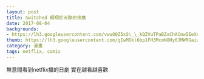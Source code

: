 ```yaml
---
layout: post
title: Switched 翱翔於天際的夜鷹
date: 2017-08-04
backgrounds:
- https://lh3.googleusercontent.com/vwuOQZ5xS\_\_kQZVuTPaBZxChACmwIEeXrkznajiHJTxYso\_IpI2JD\_1LxsF\_5ZsWWi6Nq1jGexF00qjDuYsE-b45VXWJBQUNa50lhWeJ4E5Dyg\_c0Yb9eo1nSuu8D6nZKrNKPH6y9Q
thumb: https://lh3.googleusercontent.com/gIwMOkl6bp1FH3McmNOHy0JMWRGaiwWX5t_kcQC7HSOwf8qIK5Qymxh9w_eQeu2gRJuYxH7q1JgWjSpPuwGMJUO7uv5Wi53Dwwy5jPsqiiMAT1h_tt4vhxrjs_BJKlk_n56HPwL-2g=w2400
category: 漫畫
tags: netflix, comic
---
```


無意間看到netflix播的日劇
實在越看越喜歡
